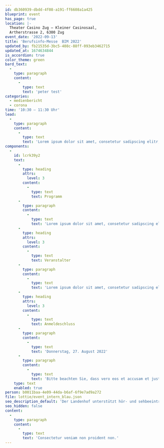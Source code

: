 ```yaml
---
id: db360939-dbdd-4f08-a191-ff6608a1a425
blueprint: event
has_page: true
location: |-
  Theater Casino Zug – Kleiner Casinosaal,
  Artherstrasse 2, 6300 Zug
event_date: '2022-09-13'
title: 'Berufsinfo-Messe  BIM 2022'
updated_by: fb21535d-3bc5-408c-88ff-093eb3462715
updated_at: 1674634844
is_accordion: true
color_theme: green
bard_text:
  -
    type: paragraph
    content:
      -
        type: text
        text: 'peter test'
categories:
  - medienbericht
  - corona
time: '10:30 – 11:30 Uhr'
lead:
  -
    type: paragraph
    content:
      -
        type: text
        text: 'Lorem ipsum dolor sit amet, consetetur sadipscing elitr, sed diam nonumy eirmod tempor invidunt ut labore et dolore magna aliquyam erat, sed diam voluptua. At vero eos et accusam et justo duo dolores et ea rebum.  At vero eos et accusam et justo duo dolores et ea rebum. Stet clita kasd gubergren, no sea takimata sanctus.'
components:
  -
    id: lcrk39y2
    text:
      -
        type: heading
        attrs:
          level: 3
        content:
          -
            type: text
            text: Programm
      -
        type: paragraph
        content:
          -
            type: text
            text: 'Lorem ipsum dolor sit amet, consetetur sadipscing elitr, sed diam nonumy eirmod tempor invidunt ut labore et dolore magna aliquyam erat, sed diam voluptua. At vero eos et accusam et justo duo dolores et ea rebum. Stet clita kasd gubergren, no sea takimata sanctus est Lorem ipsum dolor sit amet.'
      -
        type: heading
        attrs:
          level: 3
        content:
          -
            type: text
            text: Veranstalter
      -
        type: paragraph
        content:
          -
            type: text
            text: 'Lorem ipsum dolor sit amet, consetetur sadipscing elitr, sed diam nonumy eirmod tempor invidunt ut labore et dolore magna aliquyam erat, sed diam voluptua. At vero eos et accusam et justo duo dolores et ea rebum.'
      -
        type: heading
        attrs:
          level: 3
        content:
          -
            type: text
            text: Anmeldeschluss
      -
        type: paragraph
        content:
          -
            type: text
            text: 'Donnerstag, 27. August 2022'
      -
        type: paragraph
        content:
          -
            type: text
            text: 'Bitte beachten Sie, dass vero eos et accusam et justo duo dolores et ea rebum. Stet clita kasd gubergren, no sea takimata sanctus.'
    type: text
    enabled: true
person: b0011baa-4e09-44da-b6af-6f9e7ad9a272
file: lottie/event_intern_blau.json
seo_description_default: 'Der Landenhof unterstützt hör- und sehbeeinträchtigte Kinder & Jugendliche in ihrem selbstbestimmten Leben durch Förderung ihrer Fähigkeiten & Entwicklung'
seo_hidden: false
content:
  -
    type: paragraph
    content:
      -
        type: text
        text: 'Consectetur veniam non proident non.'
---
```


